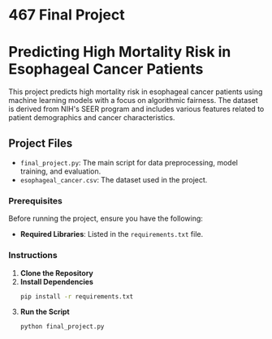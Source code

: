 # 467 Final Project

# Predicting High Mortality Risk in Esophageal Cancer Patients

This project predicts high mortality risk in esophageal cancer patients using machine learning models with a focus on algorithmic fairness. The dataset is derived from NIH's SEER program and includes various features related to patient demographics and cancer characteristics.

## Project Files
- `final_project.py`: The main script for data preprocessing, model training, and evaluation.
- `esophageal_cancer.csv`: The dataset used in the project.

### Prerequisites
Before running the project, ensure you have the following:
- **Required Libraries**: Listed in the `requirements.txt` file.

### Instructions
1. **Clone the Repository**
2. **Install Dependencies**
   ```bash
   pip install -r requirements.txt
3. **Run the Script**
   ```bash
   python final_project.py

